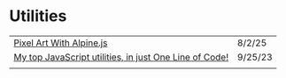 # Utilities



|                                                                                              |         |
| -------------------------------------------------------------------------------------------- | ------- |
| [Pixel Art With Alpine.js](https://app.daily.dev/posts/pixel-art-with-alpine-js-ku2obcpsi)   | 8/2/25  |
| [My top JavaScript utilities, in just One Line of Code!](https://phuoc.ng/collection/1-loc/) | 9/25/23 |
|                                                                                              |         |
